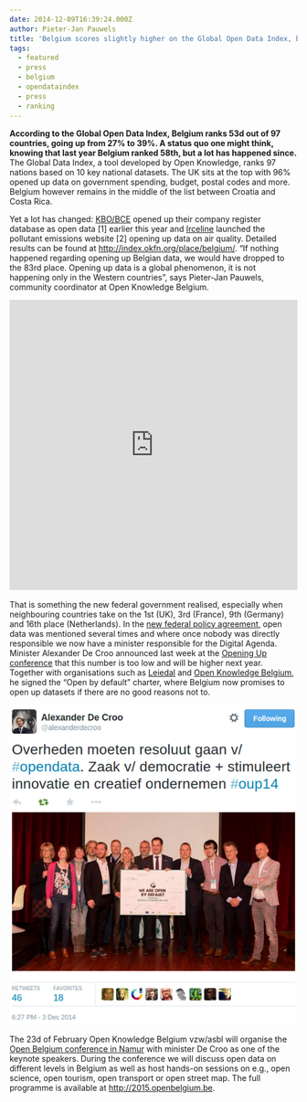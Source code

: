```yaml
---
date: 2014-12-09T16:39:24.000Z
author: Pieter-Jan Pauwels
title: 'Belgium scores slightly higher on the Global Open Data Index, big expectations for 2015'
tags:
  - featured
  - press
  - belgium
  - opendataindex
  - press
  - ranking
---
```


**According to the Global Open Data Index, Belgium ranks 53d out of 97 countries, going up from 27% to 39%. A status quo one might think, knowing that last year Belgium ranked 58th, but a lot has happened since.**  
The Global Data Index, a tool developed by Open Knowledge, ranks 97 nations based on 10 key national datasets. The UK sits at the top with 96% opened up data on government spending, budget, postal codes and more. Belgium however remains in the middle of the list between Croatia and Costa Rica.

Yet a lot has changed: [KBO/BCE](http://datanews.knack.be/ict/nieuws/kbo-wordt-open-data-op-9-mei/article-normal-295713.html) opened up their company register database as open data \[1\] earlier this year and [Irceline](http://www.irceline.be/) launched the pollutant emissions website \[2\] opening up data on air quality. Detailed results can be found at <http://index.okfn.org/place/belgium/>. “If nothing happened regarding opening up Belgian data, we would have dropped to the 83rd place. Opening up data is a global phenomenon, it is not happening only in the Western countries”, says Pieter-Jan Pauwels, community coordinator at Open Knowledge Belgium.

<iframe frameborder="0" height="508px" src="https://index.okfn.org/vis/map/embed?embed_height=508px&embed_title=All%2520datasets%2520%3B%25202014&panel_tools=false&map_place=" width="100%"></iframe>

That is something the new federal government realised, especially when neighbouring countries take on the 1st (UK), 3rd (France), 9th (Germany) and 16th place (Netherlands). In the [new federal policy agreement](http://www.premier.be/sites/default/files/articles/Accord_de_Gouvernement_-_Regeerakkoord.pdf), open data was mentioned several times and where once nobody was directly responsible we now have a minister responsible for the Digital Agenda. Minister Alexander De Croo announced last week at the [Opening Up conference](http://www.opening-up.eu) that this number is too low and will be higher next year. Together with organisations such as [Leiedal](http://leiedal.be) and [Open Knowledge Belgium](https://openknowledge.be/), he signed the “Open by default” charter, where Belgium now promises to open up datasets if there are no good reasons not to.

[![Screen Shot 2014-12-09 at 15.36.26](Screen-Shot-2014-12-09-at-15.36.26.png)](https://twitter.com/alexanderdecroo/status/540195548805230592)

The 23d of February Open Knowledge Belgium vzw/asbl will organise the [Open Belgium conference in Namur](http://2015.openbelgium.be/) with minister De Croo as one of the keynote speakers. During the conference we will discuss open data on different levels in Belgium as well as host hands-on sessions on e.g., open science, open tourism, open transport or open street map. The full programme is available at <http://2015.openbelgium.be>.
